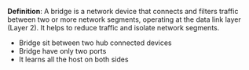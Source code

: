 **Definition**: A bridge is a network device that connects and filters traffic between two or more network segments, operating at the data link layer (Layer 2). It helps to reduce traffic and isolate network segments.

* Bridge sit between two hub connected devices
* Bridge have only two ports
* It learns all the host on both sides